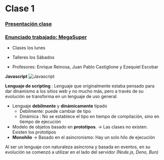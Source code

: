 # Clase 1
### [Presentación clase](https://drive.google.com/file/d/16e0Dathb8dyvLu0XOdSQ8NU6jUudjh__/view)

### [Enunciado trabajado: MegaSuper](https://docs.google.com/document/d/1ymC8HYAnxdVQ4hF-AtILktSxfUrcl5xzqM1J2NgA8KU/edit?tab=t.0)


* Clases los lunes
* Talleres los Sábados

* Profesores: Enrique Reinosa, Juan Pablo Castiglione y Ezequiel Escobar


**Javascript**
![Javascript](img/image.png)

**Lenguaje de scripting**  : Lenguaje que originalmente estaba pensado para dar dinamismo a los sitios web y no mucho más, pero a través de su evolución se transforma en un lenguaje de uso general.

* Lenguaje **debilmente** y **dinámicamente** tipado
    * Debilmente: puede cambiar de tipo
    * Dinámica : No se establece el tipo en tiempo de compilación, sino en tiempo de ejecución
* Modelo de objetos basado en **prototipos**. $\to$ Las clases no existen. Existen los prototipos
* **Monohilo** $\to$ Basado en el asincronismo: Hay un solo hilo de ejecución

Al ser un lenguaje con naturaleza asíncrona y basada en eventos, en su evolución se comenzó a utilizar en el lado del servidor *(Node.js, Deno, Bun)*